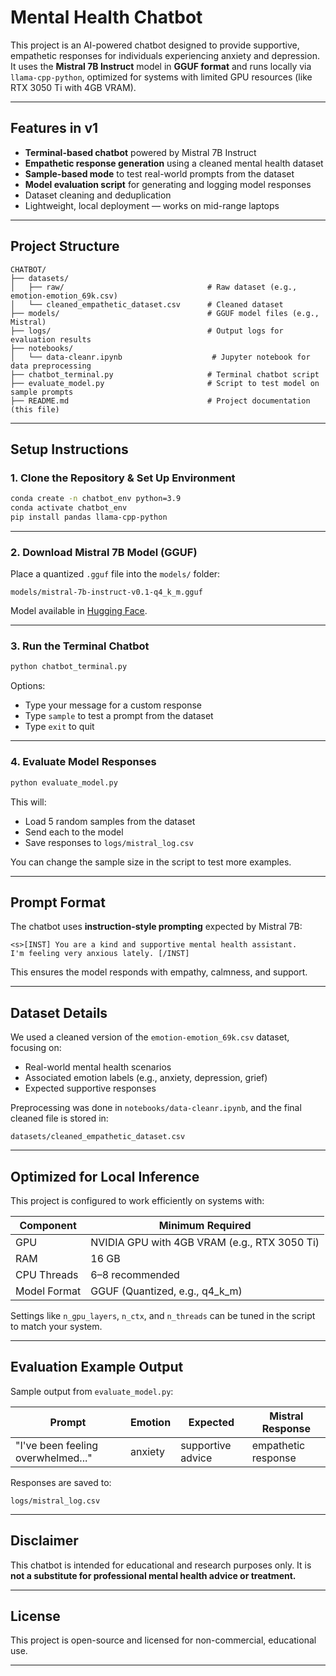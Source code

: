
# Mental Health Chatbot

This project is an AI-powered chatbot designed to provide supportive, empathetic responses for individuals experiencing anxiety and depression. It uses the **Mistral 7B Instruct** model in **GGUF format** and runs locally via `llama-cpp-python`, optimized for systems with limited GPU resources (like RTX 3050 Ti with 4GB VRAM).

---

## Features in v1

- **Terminal-based chatbot** powered by Mistral 7B Instruct
- **Empathetic response generation** using a cleaned mental health dataset
- **Sample-based mode** to test real-world prompts from the dataset
- **Model evaluation script** for generating and logging model responses
- Dataset cleaning and deduplication
- Lightweight, local deployment — works on mid-range laptops

---

## Project Structure

```
CHATBOT/
├── datasets/
│   ├── raw/                                # Raw dataset (e.g., emotion-emotion_69k.csv)
│   └── cleaned_empathetic_dataset.csv      # Cleaned dataset
├── models/                                 # GGUF model files (e.g., Mistral)
├── logs/                                   # Output logs for evaluation results
├── notebooks/
│   └── data-cleanr.ipynb                    # Jupyter notebook for data preprocessing
├── chatbot_terminal.py                     # Terminal chatbot script
├── evaluate_model.py                       # Script to test model on sample prompts
├── README.md                               # Project documentation (this file)
```

---

## Setup Instructions

### 1. Clone the Repository & Set Up Environment

```bash
conda create -n chatbot_env python=3.9
conda activate chatbot_env
pip install pandas llama-cpp-python
```
---

### 2. Download Mistral 7B Model (GGUF)

Place a quantized `.gguf` file into the `models/` folder:

```
models/mistral-7b-instruct-v0.1-q4_k_m.gguf
```

Model available in [Hugging Face](https://huggingface.co).

---

### 3. Run the Terminal Chatbot

```bash
python chatbot_terminal.py
```

Options:
- Type your message for a custom response
- Type `sample` to test a prompt from the dataset
- Type `exit` to quit

---

### 4. Evaluate Model Responses

```bash
python evaluate_model.py
```

This will:
- Load 5 random samples from the dataset
- Send each to the model
- Save responses to `logs/mistral_log.csv`

You can change the sample size in the script to test more examples.

---

## Prompt Format

The chatbot uses **instruction-style prompting** expected by Mistral 7B:

```
<s>[INST] You are a kind and supportive mental health assistant.
I'm feeling very anxious lately. [/INST]
```

This ensures the model responds with empathy, calmness, and support.

---

## Dataset Details

We used a cleaned version of the `emotion-emotion_69k.csv` dataset, focusing on:
- Real-world mental health scenarios
- Associated emotion labels (e.g., anxiety, depression, grief)
- Expected supportive responses

Preprocessing was done in `notebooks/data-cleanr.ipynb`, and the final cleaned file is stored in:
```
datasets/cleaned_empathetic_dataset.csv
```

---

## Optimized for Local Inference

This project is configured to work efficiently on systems with:

| Component     | Minimum Required   |
|---------------|--------------------|
| GPU           | NVIDIA GPU with 4GB VRAM (e.g., RTX 3050 Ti) |
| RAM           | 16 GB              |
| CPU Threads   | 6–8 recommended    |
| Model Format  | GGUF (Quantized, e.g., q4_k_m) |

Settings like `n_gpu_layers`, `n_ctx`, and `n_threads` can be tuned in the script to match your system.

---

## Evaluation Example Output

Sample output from `evaluate_model.py`:

| Prompt | Emotion | Expected | Mistral Response |
|--------|---------|----------|------------------|
| "I've been feeling overwhelmed..." | anxiety | supportive advice | empathetic response |

Responses are saved to:
```
logs/mistral_log.csv
```

---

## Disclaimer

This chatbot is intended for educational and research purposes only. It is **not a substitute for professional mental health advice or treatment.**

---

## License

This project is open-source and licensed for non-commercial, educational use.

---
